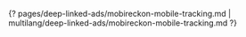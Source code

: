 {? pages/deep-linked-ads/mobireckon-mobile-tracking.md | multilang/deep-linked-ads/mobireckon-mobile-tracking.md ?}
